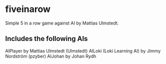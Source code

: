 # fiveinarow
Simple 5 in a row game against AI by Mattias Ulmstedt.

Includes the following AIs
--------------------------------------------------------
AIPlayer                  by Mattias Ulmstedt (Ulmstedt)
AILoki (Loki Learning AI) by Jimmy Nordström (pzyber)
AIJohan                   by Johan Rydh
